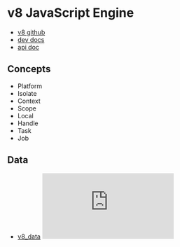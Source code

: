 # v8 JavaScript Engine
- [v8 github](https://github.com/v8/v8)
- [dev docs](https://v8.dev/docs)
- [api doc](https://v8.github.io/api/head/)

## Concepts
- Platform
- Isolate
- Context
- Scope
- Local
- Handle
- Task
- Job

## Data
- [v8_data](https://v8.github.io/api/head/classv8_1_1Data.html)
![data](https://v8.github.io/api/head/classv8_1_1PrimitiveArray.html)
